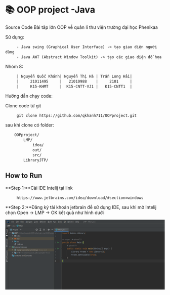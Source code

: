 # 📚 OOP project -Java

Source Code Bài tâp lớn OOP về quản lí thư viện trường đại học Phenikaa

Sử dụng: 

         - Java swing (Graphical User Interface) -> tạo giao diện người dùng 
         - Java AWT (Abstract Window Toolkit) -> tạo các giao diện đồ họa

Nhóm 8: 

         | Nguyễn Quốc Khánh| Nguyễn Thị Hà | Trần Long Hải|
         |     21011495     |   21010988    |     2101     |  
         |     K15-KHMT     |  K15-CNTT-VJ1 |   K15-CNTT1  |

Hướng dẫn chạy code:

Clone code từ git

         git clone https://github.com/qkhanh711/OOPproject.git

sau khi clone có folder:

        OOPproject/
            LMP/
                idea/
                out/
                src/
            LibraryJTP/

## How to Run

**Step 1:**Cài IDE Intelij tại link

         https://www.jetbrains.com/idea/download/#section=windows 

**Step 2:**Đăng ký tài khoản jetbrain để sử dụng IDE, sau khi mở Intelij chọn Open -> LMP -> OK kết quả như hình dưới

![step1](Images/OpenProject.png)